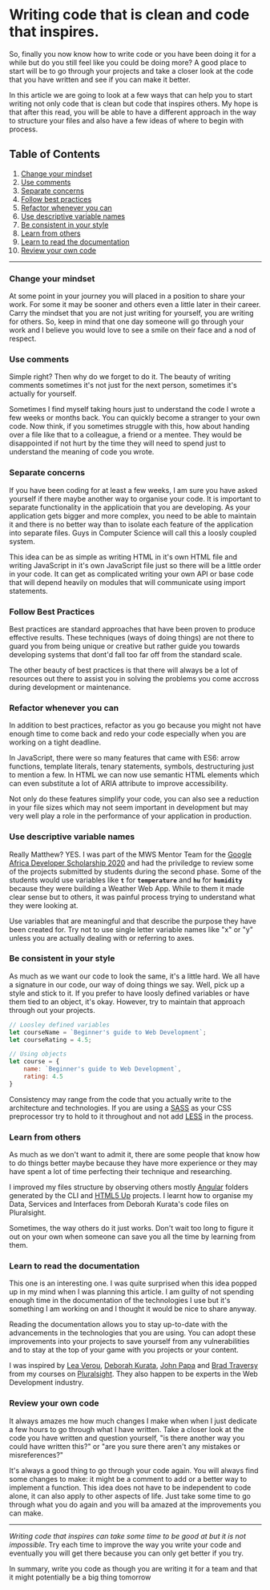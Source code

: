 # Writing code that is clean and code that inspires.

So, finally you now know how to write code or you have been doing it for a while but do you still feel like you could be doing more? A good place to start will be to go through your projects and take a closer look at the code that you have written and see if you can make it better.

In this article we are going to look at a few ways that can help you to start writing not only code that is clean but code that inspires others. My hope is that after this read, you will be able to have a different approach in the way to structure your files and also have a few ideas of where to begin with process.

## Table of Contents

1. [Change your mindset](#change-mindset)
1. [Use comments](#comments)
1. [Separate concerns](#separating-concerns)
1. [Follow best practices](#best-practices)
1. [Refactor whenever you can](#refactor)
1. [Use descriptive variable names](#descriptive-variables)
1. [Be consistent in your style](#consistency)
1. [Learn from others](#learning-from-others)
1. [Learn to read the documentation](#read-documentation)
1. [Review your own code](#code-review)


---

<h3 id="change-mindset">Change your mindset</h3>

At some point in your journey you will placed in a position to share your work. For some it may be sooner and others even a little later in their career. Carry the mindset that you are not just writing for yourself, you are writing for others. So, keep in mind that one day someone will go through your work and I believe you would love to see a smile on their face and a nod of respect.

<h3 id="comments">Use comments</h3>

Simple right? Then why do we forget to do it. The beauty of writing comments sometimes it's not just for the next person, sometimes it's actually for yourself. 

Sometimes I find myself taking hours just to understand the code I wrote a few weeks or months back. You can quickly become a stranger to your own code. Now think, if you sometimes struggle with this, how about handing over a file like that to a colleague, a friend or a mentee. They would be disappointed if not hurt by the time they will need to spend just to understand the meaning of code you wrote.

<h3 id="separate-concerns">Separate concerns</h3>

If you have been coding for at least a few weeks, I am sure you have asked yourself if there maybe another way to organise your code. It is important to separate functionality in the applicatioin that you are developing. As your application gets bigger and more complex, you need to be able to maintain it and there is no better way than to isolate each feature of the application into separate files. Guys in Computer Science will call this a loosly coupled system.

This idea can be as simple as writing HTML in it's own HTML file and writing JavaScript in it's own JavaScript file just so there will be a little order in your code. It can get as complicated writing your own API or base code that will depend heavily on modules that will communicate using import statements. 

<h3 id="best-practices">Follow Best Practices</h3>

Best practices are standard approaches that have been proven to produce effective results. These techniques (ways of doing things) are not there to guard you from being unique or creative but rather guide you towards developing systems that dont'd fall too far off from the standard scale. 

The other beauty of best practices is that there will always be a lot of resources out there to assist you in solving the problems you come accross during development or maintenance.  

<h3 id="refactor">Refactor whenever you can</h3>

In addition to best practices, refactor as you go because you might not have enough time to come back and redo your code especially when you are working on a tight deadline. 

In JavaScript, there were so many features that came with ES6: arrow functions, template literals, tenary statements, symbols, destructuring just to mention a few. In HTML we can now use semantic HTML elements which can even substitute a lot of ARIA attribute to improve accessibility.

Not only do these features simplify your code, you can also see a reduction in your file sizes which may not seem important in development but may very well play a role in the performance of your application in production.

<h3 id="descriptive-variables">Use descriptive variable names</h3>

Really Matthew? YES. I was part of the MWS Mentor Team for the [Google Africa Developer Scholarship 2020](https://help.pluralsight.com/help/google-africa-developer-scholarship-2020) and had the priviledge to review some of the projects submitted by students during the second phase. Some of the students would use variables like **`t`** for **`temperature`** and **`hu`** for **`humidity`** because they were building a Weather Web App. While to them it made clear sense but to others, it was painful process trying to understand what they were looking at. 

Use variables that are meaningful and that describe the purpose they have been created for. Try not to use single letter variable names like "x" or "y" unless you are actually dealing with or referring to axes.

<h3 id="consistency">Be consistent in your style</h3>

As much as we want our code to look the same, it's a little hard. We all have a signature in our code, our way of doing things we say. Well, pick up a style and stick to it. If you prefer to have loosly defined variables or have them tied to an object, it's okay. However, try to maintain that approach through out your projects. 

```JavaScript
// Loosley defined variables
let courseName = `Beginner's guide to Web Development`;
let courseRating = 4.5;

// Using objects
let course = {
    name: `Beginner's guide to Web Development`,
    rating: 4.5
}
```

Consistency may range from the code that you actually write to the architecture and technologies. If you are using a [SASS](https://sass-lang.com) as your CSS preprocessor try to hold to it throughout and not add [LESS](https://lesscss.org) in the process.

<h3 id="learning-from-others">Learn from others</h3>

As much as we don't want to admit it, there are some people that know how to do things better maybe because they have more experience or they may have spent a lot of time perfecting their technique and researching.

I improved my files structure by observing others mostly [Angular](https://angular.io) folders generated by the CLI and [HTML5 Up](https://html5up.net) projects. I learnt how to organise my Data, Services and Interfaces from Deborah Kurata's code files on Pluralsight. 

Sometimes, the way others do it just works. Don't wait too long to figure it out on your own when someone can save you all the time by learning from them.

<h3 id="read-documentation">Learn to read the documentation</h3>

This one is an interesting one. I was quite surprised when this idea popped up in my mind when I was planning this article. I am guilty of not spending enough time in the documentation of the technologies I use but it's something I am working on and I thought it would be nice to share anyway. 

Reading the documentation allows you to stay up-to-date with the advancements in the technologies that you are using. You can adopt these improvements into your projects to save yourself from any vulnerabilities and to stay at the top of your game with you projects or your content. 

I was inspired by [Lea Verou](https://lea.verou.me), [Deborah Kurata](https://blogs.msmvps.com/deborahk), [John Papa](https://johnpapa.net) and [Brad Traversy](https://www.traversymedia.com) from my courses on [Pluralsight](https://www.pluralsight.com). They also happen to be experts in the Web Development industry.

<h3 id="code-review">Review your own code</h3>

It always amazes me how much changes I make when when I just dedicate a few hours to go through what I have written. Take a closer look at the code you have written and question yourself, "is there another way you could have written this?" or "are you sure there aren't any mistakes or misreferences?" 

It's always a good thing to go through your code again. You will always find some changes to make: it might be a comment to add or a better way to implement a function. This idea does not have to be independent to code alone, it can also apply to other aspects of life. Just take some time to go through what you do again and you will ba amazed at the improvements you can make.  

---

*Writing code that inspires can take some time to be good at but it is not impossible*. Try each time to improve the way you write your code and eventually you will get there because you can only get better if you try.

In summary, write you code as though you are writing it for a team and that it might potentially be a big thing tomorrow



